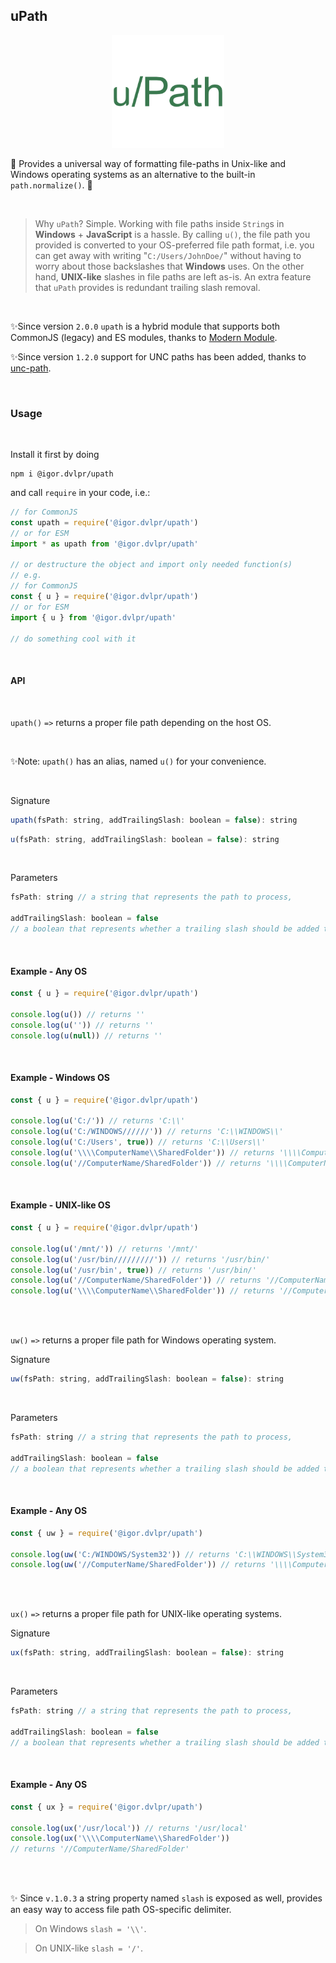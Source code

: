 ## uPath

<p align="center">
	<img src="https://github.com/igorskyflyer/npm-upath/raw/main/assets/uPath.png" alt="uPath logo" width="180" height="180">
</p>

🎍 Provides a universal way of formatting file-paths in Unix-like and Windows operating systems as an alternative to the built-in `path.normalize()`. 🧬

<br>

> Why `uPath`? Simple. Working with file paths inside `String`s in **Windows** + **JavaScript** is a hassle. By calling `u()`, the file path you provided is converted to your OS-preferred file path format, i.e. you can get away with writing "`C:/Users/JohnDoe/`" without having to worry about those backslashes that **Windows** uses. On the other hand, **UNIX-like** slashes in file paths are left as-is. An extra feature that `uPath` provides is redundant trailing slash removal.

<br>

✨Since version `2.0.0` `upath` is a hybrid module that supports both CommonJS (legacy) and ES modules, thanks to [Modern Module](https://github.com/igorskyflyer/npm-modern-module).

✨Since version `1.2.0` support for UNC paths has been added, thanks to [unc-path](https://www.npmjs.com/package/@igor.dvlpr/unc-path).

<br>

### Usage

<br>

Install it first by doing

```shell
npm i @igor.dvlpr/upath
```

and call `require` in your code, i.e.:

```js
// for CommonJS
const upath = require('@igor.dvlpr/upath')
// or for ESM
import * as upath from '@igor.dvlpr/upath'

// or destructure the object and import only needed function(s)
// e.g.
// for CommonJS
const { u } = require('@igor.dvlpr/upath')
// or for ESM
import { u } from '@igor.dvlpr/upath'

// do something cool with it
```

<br>

#### API

<br>

`upath()` `=>` returns a proper file path depending on the host OS.

<br>

✨Note: `upath()` has an alias, named `u()` for your convenience.

<br>

Signature

```js
upath(fsPath: string, addTrailingSlash: boolean = false): string
```

```js
u(fsPath: string, addTrailingSlash: boolean = false): string
```

<br>

Parameters

```js
fsPath: string // a string that represents the path to process,

addTrailingSlash: boolean = false
// a boolean that represents whether a trailing slash should be added to the fsPath or not
```

<br>

#### Example - Any OS

```js
const { u } = require('@igor.dvlpr/upath')

console.log(u()) // returns ''
console.log(u('')) // returns ''
console.log(u(null)) // returns ''
```

<br>

#### Example - Windows OS

```js
const { u } = require('@igor.dvlpr/upath')

console.log(u('C:/')) // returns 'C:\\'
console.log(u('C:/WINDOWS//////')) // returns 'C:\\WINDOWS\\'
console.log(u('C:/Users', true)) // returns 'C:\\Users\\'
console.log(u('\\\\ComputerName\\SharedFolder')) // returns '\\\\ComputerName\\SharedFolder'
console.log(u('//ComputerName/SharedFolder')) // returns '\\\\ComputerName\\SharedFolder'
```

<br>

#### Example - UNIX-like OS

```js
const { u } = require('@igor.dvlpr/upath')

console.log(u('/mnt/')) // returns '/mnt/'
console.log(u('/usr/bin/////////')) // returns '/usr/bin/'
console.log(u('/usr/bin', true)) // returns '/usr/bin/'
console.log(u('//ComputerName/SharedFolder')) // returns '//ComputerName/SharedFolder'
console.log(u('\\\\ComputerName\\SharedFolder')) // returns '//ComputerName/SharedFolder'
```

<br>
<br>

`uw()` `=>` returns a proper file path for Windows operating system.

Signature

```js
uw(fsPath: string, addTrailingSlash: boolean = false): string
```

<br>

Parameters

```js
fsPath: string // a string that represents the path to process,

addTrailingSlash: boolean = false
// a boolean that represents whether a trailing slash should be added to the fsPath or not
```

<br>

#### Example - Any OS

```js
const { uw } = require('@igor.dvlpr/upath')

console.log(uw('C:/WINDOWS/System32')) // returns 'C:\\WINDOWS\\System32'
console.log(uw('//ComputerName/SharedFolder')) // returns '\\\\ComputerName\\SharedFolder'
```

<br>
<br>

`ux()` `=>` returns a proper file path for UNIX-like operating systems.

Signature

```js
ux(fsPath: string, addTrailingSlash: boolean = false): string
```

<br>

Parameters

```js
fsPath: string // a string that represents the path to process,

addTrailingSlash: boolean = false
// a boolean that represents whether a trailing slash should be added to the fsPath or not
```

<br>

#### Example - Any OS

```js
const { ux } = require('@igor.dvlpr/upath')

console.log(ux('/usr/local')) // returns '/usr/local'
console.log(ux('\\\\ComputerName\\SharedFolder'))
// returns '//ComputerName/SharedFolder'
```

<br>
<br>

✨ Since `v.1.0.3` a string property named `slash` is exposed as well, provides an easy way to access file path OS-specific delimiter.

> On Windows `slash = '\\'`.

> On UNIX-like `slash = '/'`.
